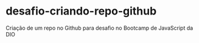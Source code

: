 # desafio-criando-repo-github
Criação de um repo no Github para desafio no Bootcamp de JavaScript da DIO
